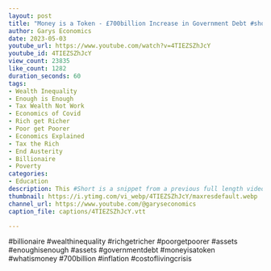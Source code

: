 ```yaml
---
layout: post
title: "Money is a Token - £700billion Increase in Government Debt #shorts"
author: Garys Economics
date: 2023-05-03
youtube_url: https://www.youtube.com/watch?v=4TIEZSZhJcY
youtube_id: 4TIEZSZhJcY
view_count: 23835
like_count: 1282
duration_seconds: 60
tags:
- Wealth Inequality
- Enough is Enough
- Tax Wealth Not Work
- Economics of Covid
- Rich get Richer
- Poor get Poorer
- Economics Explained
- Tax the Rich
- End Austerity
- Billionaire
- Poverty
categories:
- Education
description: This #Short is a snippet from a previous full length video "What is Money?"" https://youtu.be/_gcNMu40jqs
thumbnail: https://i.ytimg.com/vi_webp/4TIEZSZhJcY/maxresdefault.webp
channel_url: https://www.youtube.com/@garyseconomics
caption_file: captions/4TIEZSZhJcY.vtt

---
```


#billionaire #wealthinequality #richgetricher #poorgetpoorer #assets  #enoughisenough #assets #governmentdebt #moneyisatoken #whatismoney #700billion #inflation #costoflivingcrisis
